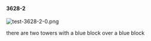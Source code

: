 #### 3628-2
![test-3628-2-0.png](https://github.com/lil-lab/nlvr/raw/master/nlvr/test/images/6/test-3628-2-0.png "test-3628-2-0.png")

there are two towers with a blue block over a blue block